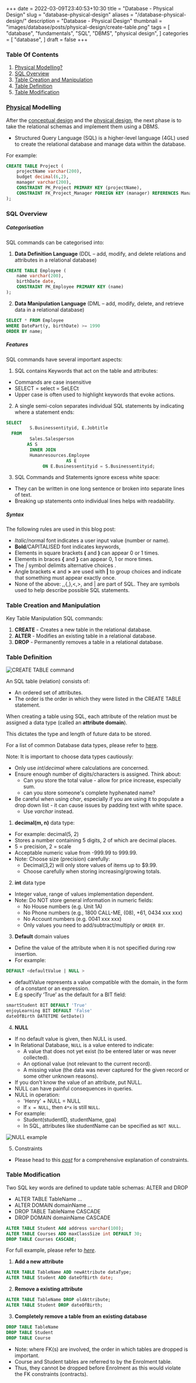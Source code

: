 +++
date = 2022-03-09T23:40:53+10:30
title = "Database - Physical Design"
slug = "database-physical-design"
aliases = "/database-physical-design/"
description = "Database - Physical Design"
thumbnail = "images/database/posts/physical-design/create-table.png"
tags = [
    "database",
    "fundamentals",
    "SQL",
    "DBMS",
    "physical design",
]
categories = [
    "database",
]
draft = false
+++

### Table Of Contents

1. [Physical Modelling?](#physical-modelling)
1. [SQL Overview](#sql-overview)
1. [Table Creation and Manipulation](#table-creation-and-manipulation)
1. [Table Definition](#table-definition)
1. [Table Modification](#table-modification)

### [Physical](https://www.oxfordlearnersdictionaries.com/definition/english/physical_1?q=physical) Modelling

After the [conceptual
design](https://tanducmai.com/posts/database-conceptual-design) and the
[physical design](https://tanducmai.com/posts/database-physical-design), the
next phase is to take the relational schemas and implement them using a DBMS.
- Structured Query Language (SQL) is a higher-level language (4GL) used to
  create the relational database and manage data within the database.

For example:

```sql
CREATE TABLE Project (
    projectName varchar(200),
    budget decimal(6,2),
    manager varchar(200),
    CONSTRAINT PK_Project PRIMARY KEY (projectName),
    CONSTRAINT FK_Project_Manager FOREIGN KEY (manager) REFERENCES Manager (name)
);
```

### SQL Overview

##### Categorisation

SQL commands can be categorised into:

1. **Data Definition Language** (DDL – add, modify, and delete relations and
   attributes in a relational database)

```sql
CREATE TABLE Employee (
    name varchar(200),
    birthDate date,
    CONSTRAINT PK_Employee PRIMARY KEY (name)
);
```

2. **Data Manipulation Language** (DML – add, modify, delete, and retrieve
   data in a relational database)

```sql
SELECT * FROM Employee
WHERE DatePart(y, birthDate) >= 1990
ORDER BY name;
```

##### Features

SQL commands have several important aspects:

1. SQL contains Keywords that act on the table and attributes:
- Commands are case insensitive
- SELECT = select = SeLECt
- Upper case is often used to highlight keywords that evoke actions.

2. A single semi-colon separates individual SQL statements by indicating
   where a statement ends:

```sql
SELECT
         S.Businessentityid, E.Jobtitle
  FROM
         Sales.Salesperson
        AS S
         INNER JOIN
         Humanresources.Employee
                       AS E
              ON E.Businessentityid = S.Businessentityid;
```

3. SQL Commands and Statements ignore excess white space:

- They can be written in one long sentence or broken into separate lines of
  text.
- Breaking up statements onto individual lines helps with readability.

##### Syntax

The following rules are used in this blog post:

- *Italic*/normal font indicates a user input value (number or name).
- **Bold**/CAPITALISED font indicates keywords,
- Elements in square brackets **(** and **)** can appear 0 or 1 times.
- Elements in braces **{** and **}** can appear 0, 1 or more times.
- The *|* symbol delimits alternative choices .
- Angle brackets **<** and **>** are used with **|** to group choices and
  indicate that something must appear exactly once.
- None of the above: ,,{,},<,>, and | are part of SQL. They are symbols used to
  help describe possible SQL statements.

### Table Creation and Manipulation

Key Table Manipulation SQL commands:

1. **CREATE** - Creates a new table in the relational database.
1. **ALTER** - Modifies an existing table in a relational database.
1. **DROP** - Permanently removes a table in a relational database.

### Table Definition

![CREATE TABLE command](/images/database/posts/physical-design/create-table.png)

An SQL table (relation) consists of:
- An ordered set of attributes.
- The order is the order in which they were listed in the CREATE TABLE
  statement.

When creating a table using SQL, each attribute of the relation must be
assigned a data type (called an **attribute domain**).

This dictates the type and length of future data to be stored.

For a list of common Database data types, please refer to
[here](https://tanducmai.com/posts/database-relational-concepts/#domains).

Note: It is important to choose data types cautiously:
- Only use *int*/*decimal* where calculations are concerned.
- Ensure enough number of digits/characters is assigned. Think about:
  - Can you store the total value - allow for price increase, especially sum.
  - can you store someone's complete hyphenated name?
- Be careful when using *char*, especially if you are using it to populate a
  drop down list - it can cause issues by padding text with white space.
  - Use *varchar* instead.

1. **decimal(m, n)** data type:

- For example: decimal(5, 2)
- Stores a number containing 5 digits, 2 of which are decimal places.
- 5 = precision, 2 = scale
- Acceptable numeric value from -999.99 to 999.99.
- Note: Choose size (precision) carefully:
  - Decimal(3,2) will only store values of items up to $9.99.
  - Choose carefully when storing increasing/growing totals.

2. **int** data type

- Integer value, range of values implementation dependent.
- Note: Do NOT store general information in numeric fields:
  - No House numbers (e.g. Unit 1A)
  - No Phone numbers (e.g., 1800 CALL-ME, (08), +61, 0434 xxx xxx)
  - No Account numbers (e.g. 0041 xxx xxx)
  - Only values you need to add/subtract/multiply or `ORDER BY`.

3. **Default** domain values

- Define the value of the attribute when it is not specified during row
  insertion.
- For example:

```sql
DEFAULT <defaultValue | NULL >
```

- defaultValue represents a value compatible with the domain, in the form of a constant or an expression.
- E.g specify ‘True’ as the default for a BIT field:

```sql
smartStudent BIT DEFAULT 'True'
enjoyLearning BIT DEFAULT 'False'
dateOfBirth DATETIME GetDate()
```

4. **NULL**

- If no default value is given, then NULL is used.
- In Relational Database, `NULL` is a value entered to indicate:
  - A value that does not yet exist (to be entered later or was never
    collected).
  - An optional value (not relevant to the current record).
  - A missing value (the data was never captured for the given record or some
    other unknown reasons).
- If you don’t know the value of an attribute, put NULL.
- NULL can have painful consequences in queries.
- NULL in operation:
  - 'Henry' + NULL = NULL
  - If `x = NULL`, then `4*x` is still `NULL`.
- For example:
  - Student(studentID, studentName, gpa)
  - In SQL, attributes like studentName can be specified as `NOT NULL`.

![NULL example](/images/database/posts/physical-design/null.png)

5. Constraints

- Please head to this
  *[post](https://tanducmai.com/posts/database-sql-table-constraints)* for a
  comprehensive explanation of constraints.

### Table Modification

Two SQL key words are defined to update table schemas: ALTER and DROP

- ALTER TABLE TableName ...
- ALTER DOMAIN domainName ...
- DROP TABLE TableName CASCADE
- DROP DOMAIN domainName CASCADE

```sql
ALTER TABLE Student Add address varchar(100);
ALTER TABLE Courses ADD maxClassSize int DEFAULT 30;
DROP TABLE Courses CASCADE;
```

For full example, please refer to
*[here](http://msdn.microsoft.com/en-au/library/ms190273.aspx)*.

1. **Add a new attribute**

```sql
ALTER TABLE TableName ADD newAttribute dataType;
ALTER TABLE Student ADD dateOfBirth date;
```

2. **Remove a existing attribute**

```sql
ALTER TABLE TableName DROP oldAttribute;
ALTER TABLE Student DROP dateOfBirth;
```

3. **Completely remove a table from an existing database**

```sql
DROP TABLE TableName
DROP TABLE Student
DROP TABLE Course
```

- Note: where FK(s) are involved, the order in which tables are dropped is
  important.
- Course and Student tables are referred to by the Enrolment table.
- Thus, they cannot be dropped before Enrolment as this would violate the FK
  constraints (contracts).
